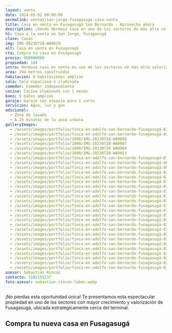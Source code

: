 ```yaml
---
layout: venta
date: 2024-05-02 00:00:00
permalink: ventas/san-jorge-fusagasuga-casa-venta
title: Casa en venta en Fusagasugá San Bernardo - Aprovecha ahora
description: ¡Vendo Hermosa casa en uno de los sectores de más alta valorización en Fusagasugá! Ubicada en el sector del terminal. Contacta con LEBEN Inmobiliaria y aprovecha esta oferta.
h1: Casa a la venta en San Jorge, Fusagasugá
clase: Casas
img: IMG-20230728-WA0019
alt: Casa en venta en Fusagasugá
cta: Compra tu casa en Fusagasugá
precio: 950000000
propiedad: 144
intro: Hermosa casa en venta en uno de los sectores de más alta valorización en San Jorge, Fusagasugá
area: 294 metros construidos
habitacion: 8 habitaciones amplias
sala: Sala espaciosa e iluminada
comedor: Comedor independiente
cocina: Cocina iluminada con 1 mesón
bano: 6 baños amplios
garaje: Garaje con espacio para 1 carro
servicios: Agua, luz y gas
adicional:
  - Zona de lavado
  - A 25 minutos de la zona urbana
galleryImages:
  - /assets/images/portfolio/finca-en-adolfo-san-bernardo-fusagasugá-01.webp
  - /assets/images/portfolio/finca-en-adolfo-san-bernardo-fusagasugá-02.webp
  - /assets/images/portfolio/1090/IMG-20230728-WA0006
  - /assets/images/portfolio/1090/IMG-20230728-WA0007
  - /assets/images/portfolio/1090/IMG-20230728-WA0004
  - /assets/images/portfolio/1090/IMG-20230728-WA0013
  - /assets/images/portfolio/finca-en-adolfo-san-bernardo-fusagasugá-07.webp
  - /assets/images/portfolio/finca-en-adolfo-san-bernardo-fusagasugá-08.webp
  - /assets/images/portfolio/finca-en-adolfo-san-bernardo-fusagasugá-09.webp
  - /assets/images/portfolio/finca-en-adolfo-san-bernardo-fusagasugá-010.webp
  - /assets/images/portfolio/finca-en-adolfo-san-bernardo-fusagasugá-011.webp
  - /assets/images/portfolio/finca-en-adolfo-san-bernardo-fusagasugá-012.webp
  - /assets/images/portfolio/finca-en-adolfo-san-bernardo-fusagasugá-013.webp
  - /assets/images/portfolio/finca-en-adolfo-san-bernardo-fusagasugá-014.webp
  - /assets/images/portfolio/finca-en-adolfo-san-bernardo-fusagasugá-015.webp
  - /assets/images/portfolio/finca-en-adolfo-san-bernardo-fusagasugá-016.webp
  - /assets/images/portfolio/finca-en-adolfo-san-bernardo-fusagasugá-017.webp
  - /assets/images/portfolio/finca-en-adolfo-san-bernardo-fusagasugá-018.webp
  - /assets/images/portfolio/finca-en-adolfo-san-bernardo-fusagasugá-019.webp
  - /assets/images/portfolio/finca-en-adolfo-san-bernardo-fusagasugá-020.webp
  - /assets/images/portfolio/finca-en-adolfo-san-bernardo-fusagasugá-021.webp
  - /assets/images/portfolio/finca-en-adolfo-san-bernardo-fusagasugá-022.webp
  - /assets/images/portfolio/finca-en-adolfo-san-bernardo-fusagasugá-023.webp
  - /assets/images/portfolio/finca-en-adolfo-san-bernardo-fusagasugá-024.webp
  - /assets/images/portfolio/finca-en-adolfo-san-bernardo-fusagasugá-025.webp
  - /assets/images/portfolio/finca-en-adolfo-san-bernardo-fusagasugá-026.webp
  - /assets/images/portfolio/finca-en-adolfo-san-bernardo-fusagasugá-027.webp
  - /assets/images/portfolio/finca-en-adolfo-san-bernardo-fusagasugá-028.webp
  - /assets/images/portfolio/finca-en-adolfo-san-bernardo-fusagasugá-029.webp
  - /assets/images/portfolio/finca-en-adolfo-san-bernardo-fusagasugá-030.webp
asesor: Sebastián Rincón
contacto: 3102155237
foto-asesor: sebastian-rincon-leben.webp
---
```

¡No pierdas esta oportunidad única! Te presentamos esta espectacular propiedad en uno de los sectores con mayor crecimiento y valorización de Fusagasugá, ubicada estratégicamente cerca del terminal.

## Compra tu nueva casa en Fusagasugá

&nbsp;

&nbsp;